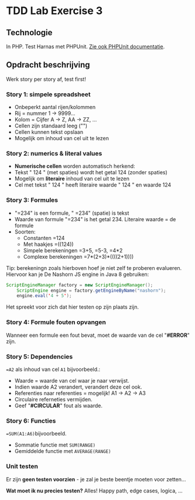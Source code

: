 
# TDD Lab Exercise 3

## Technologie

In PHP. Test Harnas met PHPUnit. [Zie ook PHPUnit documentatie](https://phpunit.de/manual/current/en/index.html).

## Opdracht beschrijving

Werk story per story af, test first!

### Story 1: simpele spreadsheet

- Onbeperkt aantal rijen/kolommen
- Rij = nummer 1 -> 9999...
- Kolom = Cijfer A -> Z, AA -> ZZ, ...
- Cellen zijn standaard leeg ("")
- Cellen kunnen tekst opslaan
- Mogelijk om inhoud van cel uit te lezen

### Story 2: numerics & literal values

- **Numerische cellen** worden automatisch herkend:
- Tekst "  124  " (met spaties) wordt het getal 124 (zonder spaties)
- Mogelijk om <strong>literaire</strong> inhoud van cel uit te lezen
- Cel met tekst "  124  " heeft literaire waarde "  124  " en waarde 124

### Story 3: Formules

- "=234" is een formule, " =234" (spatie) is tekst</li>
- Waarde van formule "=234" is het getal 234. Literaire waarde = de formule</li>
- Soorten:
    - Constanten =124
    - Met haakjes =((124))
    - Simpele berekeningen =3+5, =5-3, =4*2
    - Complexe berekeningen =7*(2+3)*((((2+1))))

Tip: berekeningn zoals hierboven hoef je niet zelf te proberen evalueren. Hiervoor kan je De Nashorn JS engine in Java 8 gebruiken:

```java
ScriptEngineManager factory = new ScriptEngineManager();
    ScriptEngine engine = factory.getEngineByName("nashorn");
    engine.eval('4 + 5');
```

Het spreekt voor zich dat hier testen op zijn plaats zijn.

### Story 4: Formule fouten opvangen

Wanneer een formule een fout bevat, moet de waarde van de cel "**#ERROR**" zijn.

### Story 5: Dependencies

`=A2` als inhoud van cel `A1` bijvoorbeeld.:

- Waarde = waarde van cel waar je naar verwijst.
- Indien waarde A2 verandert, verandert deze cel ook.
- Referenties naar referenties = mogelijk! A1 -> A2 -> A3
- Circulaire referneties vermijden.
- Geef "**#CIRCULAR**" fout als waarde.

### Story 6: Functies

`=SUM(A1:A6)`bijvoorbeeld.

- Sommatie functie met `SUM(RANGE)`
- Gemiddelde functie met `AVERAGE(RANGE)`

### Unit testen

Er zijn **geen testen voorzien** - je zal je beste beentje moeten voor zetten... 

**Wat moet ik nu precies testen?** Alles! Happy path, edge cases, logica, ...

